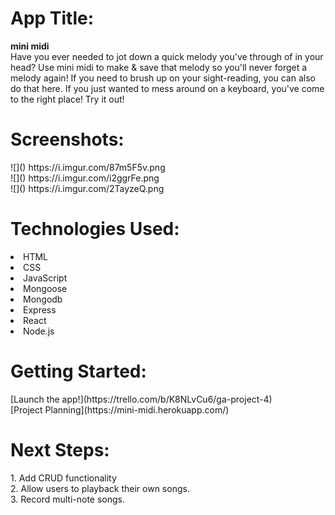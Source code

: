 <h1>App Title:</h1> 
  <strong>mini midi</strong> <br/>
  Have you ever needed to jot down a quick melody you've through of in your head? Use mini midi to make & save that melody so you'll never forget a melody again! If you need to brush up on your sight-reading, you can also do that here. If you just wanted to mess around on a keyboard, you've come to the right place! Try it out!

<h1>Screenshots:</h1>
![]() https://i.imgur.com/87m5F5v.png <br/>
![]() https://i.imgur.com/i2ggrFe.png <br/>
![]() https://i.imgur.com/2TayzeQ.png <br/>

<h1>Technologies Used:</h1>
  <li>HTML</li>
  <li>CSS</li>
  <li>JavaScript</li>
  <li>Mongoose</li> 
  <li>Mongodb</li> 
  <li>Express</li> 
  <li>React</li> 
  <li>Node.js</li> 

<h1>Getting Started:</h1>
  [Launch the app!](https://trello.com/b/K8NLvCu6/ga-project-4) <br/>
  [Project Planning](https://mini-midi.herokuapp.com/)

<h1>Next Steps:</h1>
  1. Add CRUD functionality <br/>
  2. Allow users to playback their own songs. <br/>
  3. Record multi-note songs. <br/>